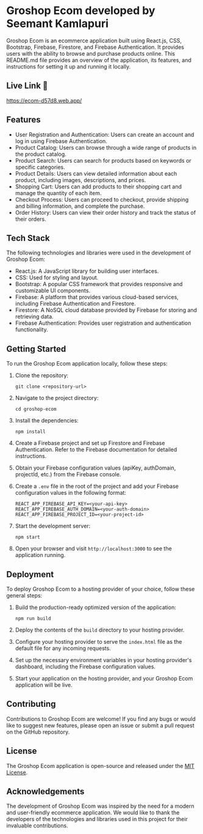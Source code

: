 # Groshop Ecom developed by Seemant Kamlapuri

Groshop Ecom is an ecommerce application built using React.js, CSS, Bootstrap, Firebase, Firestore, and Firebase Authentication. It provides users with the ability to browse and purchase products online. This README.md file provides an overview of the application, its features, and instructions for setting it up and running it locally.

## Live Link 🎉
https://ecom-d57d8.web.app/

## Features

- User Registration and Authentication: Users can create an account and log in using Firebase Authentication.
- Product Catalog: Users can browse through a wide range of products in the product catalog.
- Product Search: Users can search for products based on keywords or specific categories.
- Product Details: Users can view detailed information about each product, including images, descriptions, and prices.
- Shopping Cart: Users can add products to their shopping cart and manage the quantity of each item.
- Checkout Process: Users can proceed to checkout, provide shipping and billing information, and complete the purchase.
- Order History: Users can view their order history and track the status of their orders.

## Tech Stack

The following technologies and libraries were used in the development of Groshop Ecom:

- React.js: A JavaScript library for building user interfaces.
- CSS: Used for styling and layout.
- Bootstrap: A popular CSS framework that provides responsive and customizable UI components.
- Firebase: A platform that provides various cloud-based services, including Firebase Authentication and Firestore.
- Firestore: A NoSQL cloud database provided by Firebase for storing and retrieving data.
- Firebase Authentication: Provides user registration and authentication functionality.

## Getting Started

To run the Groshop Ecom application locally, follow these steps:

1. Clone the repository:

   ```
   git clone <repository-url>
   ```

2. Navigate to the project directory:

   ```
   cd groshop-ecom
   ```

3. Install the dependencies:

   ```
   npm install
   ```

4. Create a Firebase project and set up Firestore and Firebase Authentication. Refer to the Firebase documentation for detailed instructions.

5. Obtain your Firebase configuration values (apiKey, authDomain, projectId, etc.) from the Firebase console.

6. Create a `.env` file in the root of the project and add your Firebase configuration values in the following format:

   ```
   REACT_APP_FIREBASE_API_KEY=<your-api-key>
   REACT_APP_FIREBASE_AUTH_DOMAIN=<your-auth-domain>
   REACT_APP_FIREBASE_PROJECT_ID=<your-project-id>
   ```

7. Start the development server:

   ```
   npm start
   ```

8. Open your browser and visit `http://localhost:3000` to see the application running.

## Deployment

To deploy Groshop Ecom to a hosting provider of your choice, follow these general steps:

1. Build the production-ready optimized version of the application:

   ```
   npm run build
   ```

2. Deploy the contents of the `build` directory to your hosting provider.

3. Configure your hosting provider to serve the `index.html` file as the default file for any incoming requests.

4. Set up the necessary environment variables in your hosting provider's dashboard, including the Firebase configuration values.

5. Start your application on the hosting provider, and your Groshop Ecom application will be live.

## Contributing

Contributions to Groshop Ecom are welcome! If you find any bugs or would like to suggest new features, please open an issue or submit a pull request on the GitHub repository.

## License

The Groshop Ecom application is open-source and released under the [MIT License](LICENSE).

## Acknowledgements

The development of Groshop Ecom was inspired by the need for a modern and user-friendly ecommerce application. We would like to thank the developers of the technologies and libraries used in this project for their invaluable contributions.

